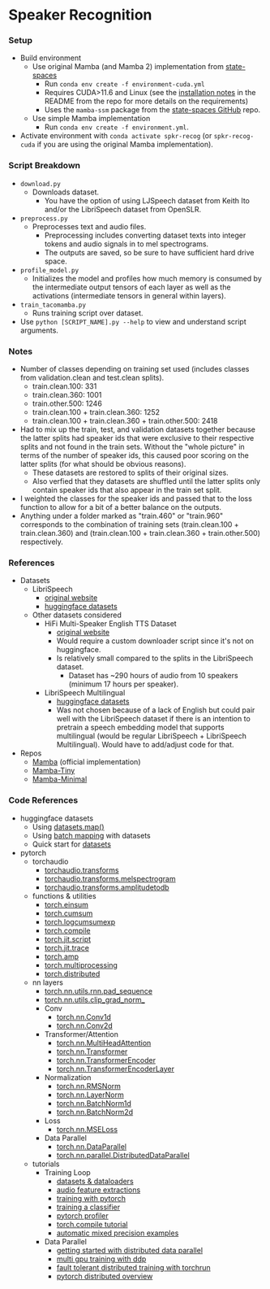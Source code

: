# Speaker Recognition


### Setup

 - Build environment
     - Use original Mamba (and Mamba 2) implementation from [state-spaces](https://github.com/state-spaces/mamba)
         - Run `conda env create -f environment-cuda.yml`
         - Requires CUDA>11.6 and Linux (see the [installation notes](https://github.com/state-spaces/mamba?tab=readme-ov-file#installation) in the README from the repo for more details on the requirements)
         - Uses the `mamba-ssm` package from the [state-spaces GitHub](https://github.com/state-spaces/mamba) repo.
     - Use simple Mamba implementation
         - Run `conda env create -f environment.yml`.
 - Activate environment with `conda activate spkr-recog` (or `spkr-recog-cuda` if you are using the original Mamba implementation).


### Script Breakdown

 - `download.py`
     - Downloads dataset.
         - You have the option of using LJSpeech dataset from Keith Ito and/or the LibriSpeech dataset from OpenSLR.
 - `preprocess.py`
     - Preprocesses text and audio files.
         - Preprocessing includes converting dataset texts into integer tokens and audio signals in to mel spectrograms.
         - The outputs are saved, so be sure to have sufficient hard drive space.
 - `profile_model.py`
     - Initializes the model and profiles how much memory is consumed by the intermediate output tensors of each layer as well as the activations (intermediate tensors in general within layers).
 - `train_tacomamba.py`
     - Runs training script over dataset.
 - Use `python [SCRIPT_NAME].py --help` to view and understand script arguments.


### Notes

 - Number of classes depending on training set used (includes classes from validation.clean and test.clean splits).
     - train.clean.100: 331
     - train.clean.360: 1001
     - train.other.500: 1246
     - train.clean.100 + train.clean.360: 1252
     - train.clean.100 + train.clean.360 + train.other.500: 2418
 - Had to mix up the train, test, and validation datasets together because the latter splits had speaker ids that were exclusive to their respective splits and not found in the train sets. Without the "whole picture" in terms of the number of speaker ids, this caused poor scoring on the latter splits (for what should be obvious reasons).
     - These datasets are restored to splits of their original sizes.
     - Also verfied that they datasets are shuffled until the latter splits only contain speaker ids that also appear in the train set split.
 - I weighted the classes for the speaker ids and passed that to the loss function to allow for a bit of a better balance on the outputs.
 - Anything under a folder marked as "train.460" or "train.960" corresponds to the combination of training sets (train.clean.100 + train.clean.360) and (train.clean.100 + train.clean.360 + train.other.500) respectively.


### References

 - Datasets
     - LibriSpeech
         - [original website](https://www.openslr.org/12)
         - [huggingface datasets](https://huggingface.co/datasets/openslr/librispeech_asr)
     - Other datasets considered
         - HiFi Multi-Speaker English TTS Dataset
             - [original website](https://www.openslr.org/109/)
             - Would require a custom downloader script since it's not on huggingface.
             - Is relatively small compared to the splits in the LibriSpeech dataset.
                 - Dataset has ~290 hours of audio from 10 speakers (minimum 17 hours per speaker).
         - LibriSpeech Multilingual
             - [huggingface datasets](https://huggingface.co/datasets/facebook/multilingual_librispeech)
             - Was not chosen because of a lack of English but could pair well with the LibriSpeech dataset if there is an intention to pretrain a speech embedding model that supports multilingual (would be regular LibriSpeech + LibriSpeech Multilingual). Would have to add/adjust code for that.
 - Repos
     - [Mamba](https://github.com/state-spaces/mamba) (official implementation)
     - [Mamba-Tiny](https://github.com/PeaBrane/mamba-tiny)
     - [Mamba-Minimal](https://github.com/johnma2006/mamba-minimal)


### Code References

 - huggingface datasets
     - Using [datasets.map()](https://huggingface.co/docs/datasets/en/package_reference/main_classes#datasets.DatasetDict.map)
     - Using [batch mapping](https://huggingface.co/docs/datasets/en/about_map_batch) with datasets
     - Quick start for [datasets](https://huggingface.co/docs/datasets/en/quickstart)
 - pytorch
     - torchaudio
         - [torchaudio.transforms](https://pytorch.org/audio/main/transforms.html)
         - [torchaudio.transforms.melspectrogram](https://pytorch.org/audio/main/generated/torchaudio.transforms.MelSpectrogram.html)
         - [torchaudio.transforms.amplitudetodb](https://pytorch.org/audio/main/generated/torchaudio.transforms.AmplitudeToDB.html)
     - functions & utilities
         - [torch.einsum](https://pytorch.org/docs/stable/generated/torch.einsum.html)
         - [torch.cumsum](https://pytorch.org/docs/stable/generated/torch.cumsum.html)
         - [torch.logcumsumexp](https://pytorch.org/docs/stable/generated/torch.logcumsumexp.html)
         - [torch.compile](https://pytorch.org/docs/stable/generated/torch.compile.html)
         - [torch.jit.script](https://pytorch.org/docs/stable/generated/torch.jit.script.html)
         - [torch.jit.trace](https://pytorch.org/docs/stable/generated/torch.jit.trace.html)
         - [torch.amp](https://pytorch.org/docs/stable/amp.html)
         - [torch.multiprocessing](https://pytorch.org/docs/stable/multiprocessing.html)
         - [torch.distributed](https://pytorch.org/docs/stable/distributed.html)
     - nn layers
         - [torch.nn.utils.rnn.pad_sequence](https://pytorch.org/docs/stable/generated/torch.nn.utils.rnn.pad_sequence.html)
         - [torch.nn.utils.clip_grad_norm_](https://pytorch.org/docs/stable/generated/torch.nn.utils.clip_grad_norm_.html)
         - Conv
             - [torch.nn.Conv1d](https://pytorch.org/docs/stable/generated/torch.nn.Conv1d.html)
             - [torch.nn.Conv2d](https://pytorch.org/docs/stable/generated/torch.nn.Conv2d.html)
         - Transformer/Attention
             - [torch.nn.MultiHeadAttention](https://docs.pytorch.org/docs/stable/generated/torch.nn.MultiheadAttention.html)
             - [torch.nn.Transformer](https://docs.pytorch.org/docs/stable/generated/torch.nn.Transformer.html)
             - [torch.nn.TransformerEncoder](https://docs.pytorch.org/docs/stable/generated/torch.nn.TransformerEncoder.html)
             - [torch.nn.TransformerEncoderLayer](https://docs.pytorch.org/docs/stable/generated/torch.nn.TransformerEncoderLayer.html)
         - Normalization
             - [torch.nn.RMSNorm](https://pytorch.org/docs/stable/generated/torch.nn.RMSNorm.html)
             - [torch.nn.LayerNorm](https://pytorch.org/docs/stable/generated/torch.nn.LayerNorm.html)
             - [torch.nn.BatchNorm1d](https://pytorch.org/docs/stable/generated/torch.nn.BatchNorm1d.html)
             - [torch.nn.BatchNorm2d](https://pytorch.org/docs/stable/generated/torch.nn.BatchNorm2d.html)
         - Loss
             - [torch.nn.MSELoss](https://pytorch.org/docs/stable/generated/torch.nn.CrossEntropyLoss.html)
         - Data Parallel
             - [torch.nn.DataParallel](https://pytorch.org/docs/stable/generated/torch.nn.DataParallel.html)
             - [torch.nn.parallel.DistributedDataParallel](https://pytorch.org/docs/stable/generated/torch.nn.parallel.DistributedDataParallel.html)
     - tutorials
         - Training Loop
             - [datasets & dataloaders](https://pytorch.org/tutorials/beginner/basics/data_tutorial.html)
             - [audio feature extractions](https://pytorch.org/audio/stable/tutorials/audio_feature_extractions_tutorial.html)
             - [training with pytorch](https://pytorch.org/tutorials/beginner/introyt/trainingyt.html)
             - [training a classifier](https://docs.pytorch.org/tutorials/beginner/blitz/cifar10_tutorial.html)
             - [pytorch profiler](https://pytorch.org/tutorials/recipes/recipes/profiler_recipe.html)
             - [torch.compile tutorial](https://pytorch.org/tutorials/intermediate/torch_compile_tutorial.html)
             - [automatic mixed precision examples](https://pytorch.org/docs/stable/notes/amp_examples.html)
         - Data Parallel
             - [getting started with distributed data parallel](https://pytorch.org/tutorials/intermediate/ddp_tutorial.html)
             - [multi gpu training with ddp](https://pytorch.org/tutorials/beginner/ddp_series_multigpu.html)
             - [fault tolerant distributed training with torchrun](https://pytorch.org/tutorials/beginner/ddp_series_fault_tolerance.html)
             - [pytorch distributed overview](https://pytorch.org/tutorials/beginner/dist_overview.html)
